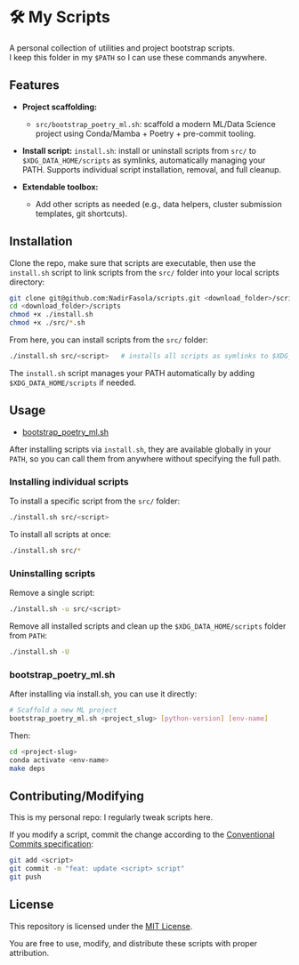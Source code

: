 # 🛠️ My Scripts

A personal collection of utilities and project bootstrap scripts.  
I keep this folder in my `$PATH` so I can use these commands anywhere.

## Features

- **Project scaffolding:**  
  - `src/bootstrap_poetry_ml.sh`: scaffold a modern ML/Data Science project using Conda/Mamba + Poetry + pre-commit tooling.

- **Install script:** `install.sh`: install or uninstall scripts from `src/` to `$XDG_DATA_HOME/scripts` as symlinks, automatically managing your PATH. Supports individual script installation, removal, and full cleanup.

- **Extendable toolbox:**
  - Add other scripts as needed (e.g., data helpers, cluster submission templates, git shortcuts).

## Installation

Clone the repo, make sure that scripts are executable, then use the `install.sh` script to link scripts from the `src/` folder into your local scripts directory:

```bash
git clone git@github.com:NadirFasola/scripts.git <download_folder>/scripts
cd <download_folder>/scripts
chmod +x ./install.sh
chmod +x ./src/*.sh
```
From here, you can install scripts from the `src/` folder:

```bash
./install.sh src/<script>   # installs all scripts as symlinks to $XDG_DATA_HOME/scripts
```
The `install.sh` script manages your PATH automatically by adding `$XDG_DATA_HOME/scripts` if needed.

## Usage

- [bootstrap_poetry_ml.sh](#bootstrap_poetry_mlsh)

After installing scripts via `install.sh`, they are available globally in your `PATH`, so you can call them from anywhere without specifying the full path.

### Installing individual scripts

To install a specific script from the `src/` folder:

```bash
./install.sh src/<script>
```

To install all scripts at once:

```bash
./install.sh src/*
```

### Uninstalling scripts

Remove a single script:

```bash
./install.sh -u src/<script>
```

Remove all installed scripts and clean up the `$XDG_DATA_HOME/scripts` folder from `PATH`:

```bash
./install.sh -U
```

### bootstrap_poetry_ml.sh

After installing via install.sh, you can use it directly:

```bash
# Scaffold a new ML project
bootstrap_poetry_ml.sh <project_slug> [python-version] [env-name]
```

Then:

```bash
cd <project-slug>
conda activate <env-name>
make deps
```

## Contributing/Modifying

This is my personal repo: I regularly tweak scripts here.

If you modify a script, commit the change according to the [Conventional Commits specification](https://www.conventionalcommits.org/en/v1.0.0/):

```bash
git add <script>
git commit -m "feat: update <script> script"
git push
```

## License

This repository is licensed under the [MIT License](LICENSE).

You are free to use, modify, and distribute these scripts with proper attribution.
